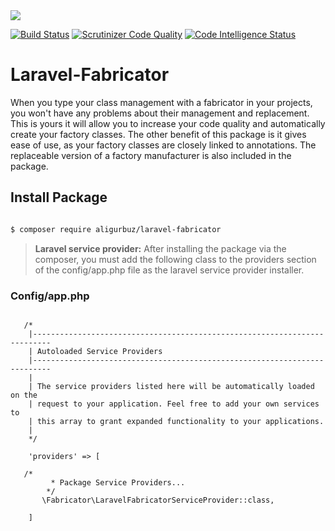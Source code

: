 <img src="https://laravel.com/assets/img/components/logo-laravel.svg">



[![Build Status](https://travis-ci.org/aligurbuz/laravel-fabricator.svg?branch=master)](https://travis-ci.org/aligurbuz/laravel-fabricator)
[![Scrutinizer Code Quality](https://scrutinizer-ci.com/g/aligurbuz/laravel-fabricator/badges/quality-score.png?b=master)](https://scrutinizer-ci.com/g/aligurbuz/laravel-fabricator/?branch=master)
[![Code Intelligence Status](https://scrutinizer-ci.com/g/aligurbuz/laravel-fabricator/badges/code-intelligence.svg?b=master)](https://scrutinizer-ci.com/code-intelligence)


# Laravel-Fabricator
When you type your class management with a fabricator in your projects, you won't have any problems about their management and replacement.
This is yours it will allow you to increase your code quality and automatically create your factory classes.
The other benefit of this package is it gives ease of use, as your factory classes are closely linked to annotations.
The replaceable version of a factory manufacturer is also included in the package.

## Install Package

```bash

$ composer require aligurbuz/laravel-fabricator

```

> **Laravel service provider:** After installing the package via the composer,
 you must add the following class to the providers section of the config/app.php file as the laravel service provider installer.
 
 ### Config/app.php
 
 ```code
 
    /*
     |--------------------------------------------------------------------------
     | Autoloaded Service Providers
     |--------------------------------------------------------------------------
     |
     | The service providers listed here will be automatically loaded on the
     | request to your application. Feel free to add your own services to
     | this array to grant expanded functionality to your applications.
     |
     */
 
     'providers' => [
 	
 	/*
          * Package Service Providers...
         */
        \Fabricator\LaravelFabricatorServiceProvider::class,
 
     ]
 
 ```